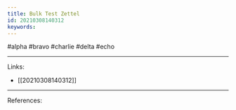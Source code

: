 ```yaml
---
title: Bulk Test Zettel
id: 20210308140312
keywords:
---
```

#alpha #bravo #charlie #delta #echo

---
Links:

- [[20210308140312]]

---
References:

